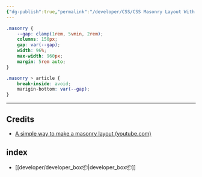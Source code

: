 ```yaml
---
{"dg-publish":true,"permalink":"/developer/CSS/CSS Masonry Layout With Grid/","created":"2024-02-29T22:19:55.788-06:00","updated":"2024-03-01T00:20:05.000-06:00"}
---
```



```scss
.masonry {
	--gap: clamp(1rem, 5vmin, 2rem);
	columns: 150px;
	gap: var(--gap);
	width: 96%;
	max-width: 960px;
	margin: 5rem auto;
}

.masonry > article {
	break-inside: avoid;
	marigin-bottom: var(--gap);
}
```


---

## Credits
- [A simple way to make a masonry layout (youtube.com)](https://www.youtube.com/shorts/NNLxPcEnZDY)
## index
- [[developer/developer_box📦\|developer_box📦]]